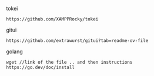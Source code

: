 

tokei 
```
https://github.com/XAMPPRocky/tokei
```

gitui
```
https://github.com/extrawurst/gitui?tab=readme-ov-file
```

golang
```
wget //link of the file .. and then instructions
https://go.dev/doc/install
```
